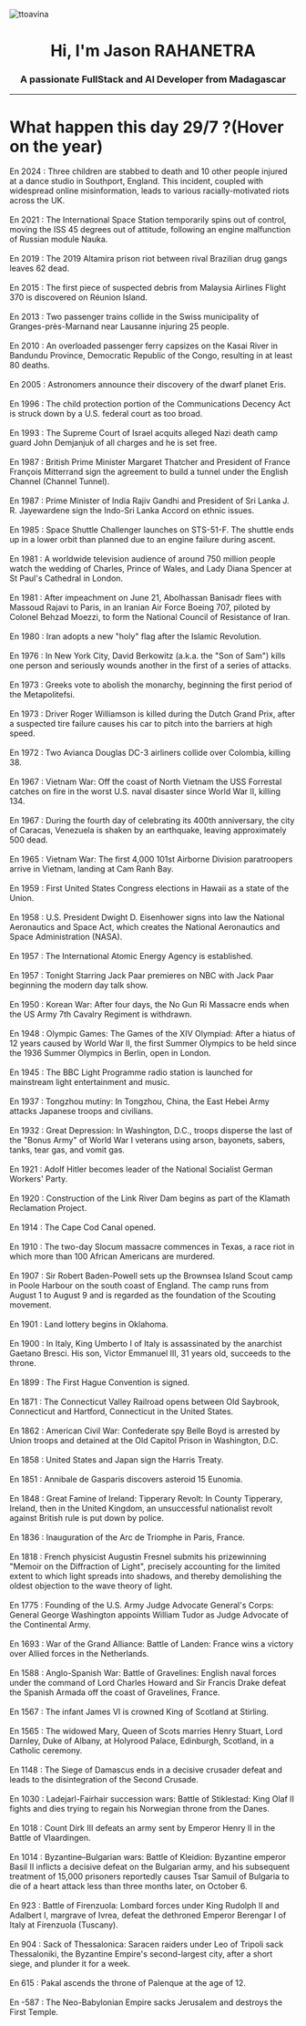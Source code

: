 
<p align="left"> <img src="https://komarev.com/ghpvc/?username=ttoavina&label=Profile%20views&color=0e75b6&style=flat" alt="ttoavina" /> </p>
<h1 align="center">Hi, I'm Jason RAHANETRA</h1>
<h3 align="center">A passionate FullStack and AI Developer from Madagascar</h3>
    
<hr/>
<h1> What happen this day 29/7 ?(Hover on the year)</h1>

En 2024 : Three children are stabbed to death and 10 other people injured at a dance studio in Southport, England. This incident, coupled with widespread online misinformation, leads to various racially-motivated riots across the UK.
<br/><br/>
En 2021 : The International Space Station temporarily spins out of control, moving the ISS 45 degrees out of attitude, following an engine malfunction of Russian module Nauka.
<br/><br/>
En 2019 : The 2019 Altamira prison riot between rival Brazilian drug gangs leaves 62 dead.
<br/><br/>
En 2015 : The first piece of suspected debris from Malaysia Airlines Flight 370 is discovered on Réunion Island.
<br/><br/>
En 2013 : Two passenger trains collide in the Swiss municipality of Granges-près-Marnand near Lausanne injuring 25 people.
<br/><br/>
En 2010 : An overloaded passenger ferry capsizes on the Kasai River in Bandundu Province, Democratic Republic of the Congo, resulting in at least 80 deaths.
<br/><br/>
En 2005 : Astronomers announce their discovery of the dwarf planet Eris.
<br/><br/>
En 1996 : The child protection portion of the Communications Decency Act is struck down by a U.S. federal court as too broad.
<br/><br/>
En 1993 : The Supreme Court of Israel acquits alleged Nazi death camp guard John Demjanjuk of all charges and he is set free.
<br/><br/>
En 1987 : British Prime Minister Margaret Thatcher and President of France François Mitterrand sign the agreement to build a tunnel under the English Channel (Channel Tunnel).
<br/><br/>
En 1987 : Prime Minister of India Rajiv Gandhi and President of Sri Lanka J. R. Jayewardene sign the Indo-Sri Lanka Accord on ethnic issues.
<br/><br/>
En 1985 : Space Shuttle Challenger launches on STS-51-F. The shuttle ends up in a lower orbit than planned due to an engine failure during ascent.
<br/><br/>
En 1981 : A worldwide television audience of around 750 million people watch the wedding of Charles, Prince of Wales, and Lady Diana Spencer at St Paul's Cathedral in London.
<br/><br/>
En 1981 : After impeachment on June 21, Abolhassan Banisadr flees with Massoud Rajavi to Paris, in an Iranian Air Force Boeing 707, piloted by Colonel Behzad Moezzi, to form the National Council of Resistance of Iran.
<br/><br/>
En 1980 : Iran adopts a new "holy" flag after the Islamic Revolution.
<br/><br/>
En 1976 : In New York City, David Berkowitz (a.k.a. the "Son of Sam") kills one person and seriously wounds another in the first of a series of attacks.
<br/><br/>
En 1973 : Greeks vote to abolish the monarchy, beginning the first period of the Metapolitefsi.
<br/><br/>
En 1973 : Driver Roger Williamson is killed during the Dutch Grand Prix, after a suspected tire failure causes his car to pitch into the barriers at high speed.
<br/><br/>
En 1972 : Two Avianca Douglas DC-3 airliners collide over Colombia, killing 38.
<br/><br/>
En 1967 : Vietnam War: Off the coast of North Vietnam the USS Forrestal catches on fire in the worst U.S. naval disaster since World War II, killing 134.
<br/><br/>
En 1967 : During the fourth day of celebrating its 400th anniversary, the city of Caracas, Venezuela is shaken by an earthquake, leaving approximately 500 dead.
<br/><br/>
En 1965 : Vietnam War: The first 4,000 101st Airborne Division paratroopers arrive in Vietnam, landing at Cam Ranh Bay.
<br/><br/>
En 1959 : First United States Congress elections in Hawaii as a state of the Union.
<br/><br/>
En 1958 : U.S. President Dwight D. Eisenhower signs into law the National Aeronautics and Space Act, which creates the National Aeronautics and Space Administration (NASA).
<br/><br/>
En 1957 : The International Atomic Energy Agency is established.
<br/><br/>
En 1957 : Tonight Starring Jack Paar premieres on NBC with Jack Paar beginning the modern day talk show.
<br/><br/>
En 1950 : Korean War: After four days, the No Gun Ri Massacre ends when the US Army 7th Cavalry Regiment is withdrawn.
<br/><br/>
En 1948 : Olympic Games: The Games of the XIV Olympiad: After a hiatus of 12 years caused by World War II, the first Summer Olympics to be held since the 1936 Summer Olympics in Berlin, open in London.
<br/><br/>
En 1945 : The BBC Light Programme radio station is launched for mainstream light entertainment and music.
<br/><br/>
En 1937 : Tongzhou mutiny: In Tongzhou, China, the East Hebei Army attacks Japanese troops and civilians.
<br/><br/>
En 1932 : Great Depression: In Washington, D.C., troops disperse the last of the "Bonus Army" of World War I veterans using arson, bayonets, sabers, tanks, tear gas, and vomit gas.
<br/><br/>
En 1921 : Adolf Hitler becomes leader of the National Socialist German Workers' Party.
<br/><br/>
En 1920 : Construction of the Link River Dam begins as part of the Klamath Reclamation Project.
<br/><br/>
En 1914 : The Cape Cod Canal opened.
<br/><br/>
En 1910 : The two-day Slocum massacre commences in Texas, a race riot in which more than 100 African Americans are murdered.
<br/><br/>
En 1907 : Sir Robert Baden-Powell sets up the Brownsea Island Scout camp in Poole Harbour on the south coast of England. The camp runs from August 1 to August 9 and is regarded as the foundation of the Scouting movement.
<br/><br/>
En 1901 : Land lottery begins in Oklahoma.
<br/><br/>
En 1900 : In Italy, King Umberto I of Italy is assassinated by the anarchist Gaetano Bresci. His son, Victor Emmanuel III, 31 years old, succeeds to the throne.
<br/><br/>
En 1899 : The First Hague Convention is signed.
<br/><br/>
En 1871 : The Connecticut Valley Railroad opens between Old Saybrook, Connecticut and Hartford, Connecticut in the United States.
<br/><br/>
En 1862 : American Civil War: Confederate spy Belle Boyd is arrested by Union troops and detained at the Old Capitol Prison in Washington, D.C.
<br/><br/>
En 1858 : United States and Japan sign the Harris Treaty.
<br/><br/>
En 1851 : Annibale de Gasparis discovers asteroid 15 Eunomia.
<br/><br/>
En 1848 : Great Famine of Ireland: Tipperary Revolt: In County Tipperary, Ireland, then in the United Kingdom, an unsuccessful nationalist revolt against British rule is put down by police.
<br/><br/>
En 1836 : Inauguration of the Arc de Triomphe in Paris, France.
<br/><br/>
En 1818 : French physicist Augustin Fresnel submits his prizewinning "Memoir on the Diffraction of Light", precisely accounting for the limited extent to which light spreads into shadows, and thereby demolishing the oldest objection to the wave theory of light.
<br/><br/>
En 1775 : Founding of the U.S. Army Judge Advocate General's Corps: General George Washington appoints William Tudor as Judge Advocate of the Continental Army.
<br/><br/>
En 1693 : War of the Grand Alliance: Battle of Landen: France wins a victory over Allied forces in the Netherlands.
<br/><br/>
En 1588 : Anglo-Spanish War: Battle of Gravelines: English naval forces under the command of Lord Charles Howard and Sir Francis Drake defeat the Spanish Armada off the coast of Gravelines, France.
<br/><br/>
En 1567 : The infant James VI is crowned King of Scotland at Stirling.
<br/><br/>
En 1565 : The widowed Mary, Queen of Scots marries Henry Stuart, Lord Darnley, Duke of Albany, at Holyrood Palace, Edinburgh, Scotland, in a Catholic ceremony.
<br/><br/>
En 1148 : The Siege of Damascus ends in a decisive crusader defeat and leads to the disintegration of the Second Crusade.
<br/><br/>
En 1030 : Ladejarl-Fairhair succession wars: Battle of Stiklestad: King Olaf II fights and dies trying to regain his Norwegian throne from the Danes.
<br/><br/>
En 1018 : Count Dirk III defeats an army sent by Emperor Henry II in the Battle of Vlaardingen.
<br/><br/>
En 1014 : Byzantine–Bulgarian wars: Battle of Kleidion: Byzantine emperor Basil II inflicts a decisive defeat on the Bulgarian army, and his subsequent treatment of 15,000 prisoners reportedly causes Tsar Samuil of Bulgaria to die of a heart attack less than three months later, on October 6.
<br/><br/>
En 923 : Battle of Firenzuola: Lombard forces under King Rudolph II and Adalbert I, margrave of Ivrea, defeat the dethroned Emperor Berengar I of Italy at Firenzuola (Tuscany).
<br/><br/>
En 904 : Sack of Thessalonica: Saracen raiders under Leo of Tripoli sack Thessaloniki, the Byzantine Empire's second-largest city, after a short siege, and plunder it for a week.
<br/><br/>
En 615 : Pakal ascends the throne of Palenque at the age of 12.
<br/><br/>
En -587 : The Neo-Babylonian Empire sacks Jerusalem and destroys the First Temple.
<br/><br/>
